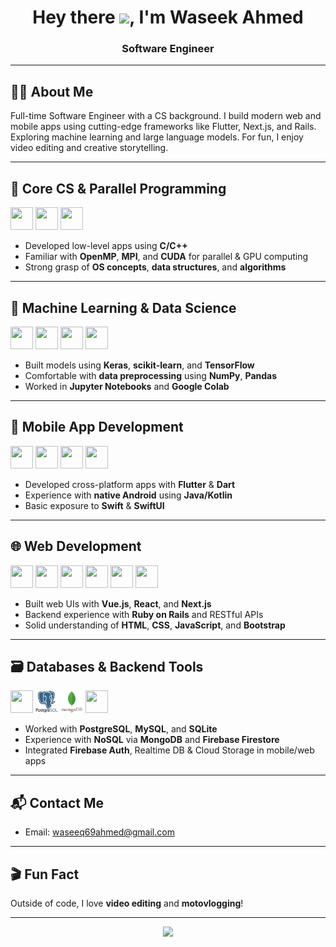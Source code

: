 <!-- Banner -->


<h1 align="center">Hey there <img src="https://raw.githubusercontent.com/MartinHeinz/MartinHeinz/master/wave.gif" width="30px">, I'm Waseek Ahmed</h1>
<h3 align="center">Software Engineer</h3>

---

## 🧑‍💻 About Me

Full-time Software Engineer with a CS background. I build modern web and mobile apps using cutting-edge frameworks like Flutter, Next.js, and Rails.
Exploring machine learning and large language models.
For fun, I enjoy video editing and creative storytelling.

---

## 🧵 Core CS & Parallel Programming

<p>
  <img src="https://img.icons8.com/color/48/000000/c-plus-plus-logo.png" width="36" height="36"/>
  <img src="https://img.icons8.com/color/48/000000/java-coffee-cup-logo.png" width="36" height="36"/>
<img src="https://img.icons8.com/color/48/000000/c-sharp-logo.png" width="36" height="36"/>

</p>

- Developed low-level apps using **C/C++**
- Familiar with **OpenMP**, **MPI**, and **CUDA** for parallel & GPU computing
- Strong grasp of **OS concepts**, **data structures**, and **algorithms**

---

## 🤖 Machine Learning & Data Science

<p>
  <img src="https://img.icons8.com/color/48/000000/python.png" width="36" height="36"/>
  <img src="https://upload.wikimedia.org/wikipedia/commons/thumb/a/ae/Keras_logo.svg/1200px-Keras_logo.svg.png" width="36" height="36"/>
  <img src="https://img.icons8.com/color/48/000000/pandas.png" width="36" height="36"/>
  <img src="https://img.icons8.com/color/48/000000/numpy.png" width="36" height="36"/>
</p>

- Built models using **Keras**, **scikit-learn**, and **TensorFlow**
- Comfortable with **data preprocessing** using **NumPy**, **Pandas**
- Worked in **Jupyter Notebooks** and **Google Colab**

---

## 📱 Mobile App Development

<p>
  <img src="https://cdn.iconscout.com/icon/free/png-256/flutter-2038877-1720090.png" width="36" height="36"/>
  <img src="https://img.icons8.com/color/48/000000/dart.png" width="36" height="36"/>
  <img src="https://img.icons8.com/color/48/000000/android-os.png" width="36" height="36"/>
<img src="https://img.icons8.com/color/48/000000/swift.png" width="36" height="36"/>

</p>

- Developed cross-platform apps with **Flutter** & **Dart**
- Experience with **native Android** using **Java/Kotlin**
- Basic exposure to **Swift** & **SwiftUI**

---

## 🌐 Web Development

<p>
  <img src="https://img.icons8.com/color/48/000000/javascript.png" width="36" height="36"/>
  <img src="https://img.icons8.com/color/48/000000/vue-js.png" width="36" height="36"/>
  <img src="https://img.icons8.com/plasticine/100/000000/react.png" width="36" height="36"/>
  <img src="https://img.icons8.com/color/48/000000/ruby-programming-language.png" width="36" height="36"/>
  <img src="https://img.icons8.com/color/48/000000/html-5.png" width="36" height="36"/>
  <img src="https://img.icons8.com/color/48/000000/css3.png" width="36" height="36"/>
</p>

- Built web UIs with **Vue.js**, **React**, and **Next.js**
- Backend experience with **Ruby on Rails** and RESTful APIs
- Solid understanding of **HTML**, **CSS**, **JavaScript**, and **Bootstrap**

---

## 🗃️ Databases & Backend Tools

<p>
  <img src="https://img.icons8.com/fluent/48/000000/mysql-logo.png" width="36" height="36"/>
  <img src="https://raw.githubusercontent.com/devicons/devicon/master/icons/postgresql/postgresql-original-wordmark.svg" width="36" height="36"/>
  <img src="https://raw.githubusercontent.com/devicons/devicon/master/icons/mongodb/mongodb-original-wordmark.svg" width="36" height="36"/>
  <img src="https://img.icons8.com/color/48/000000/firebase.png" width="36" height="36"/>
</p>

- Worked with **PostgreSQL**, **MySQL**, and **SQLite**
- Experience with **NoSQL** via **MongoDB** and **Firebase Firestore**
- Integrated **Firebase Auth**, Realtime DB & Cloud Storage in mobile/web apps

---

## 📬 Contact Me

- Email: [waseeq69ahmed@gmail.com](mailto:waseeq69ahmed@gmail.com)

---

## 🎬 Fun Fact

Outside of code, I love **video editing** and **motovlogging**!

---

<p align="center">
  <img src="https://capsule-render.vercel.app/api?type=waving&color=gradient&height=100&section=footer"/>
</p>
